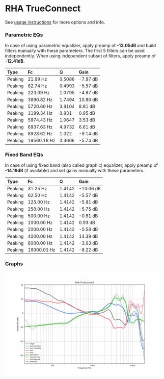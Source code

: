 # RHA TrueConnect
See [usage instructions](https://github.com/jaakkopasanen/AutoEq#usage) for more options and info.

### Parametric EQs
In case of using parametric equalizer, apply preamp of **-13.05dB** and build filters manually
with these parameters. The first 5 filters can be used independently.
When using independent subset of filters, apply preamp of **-12.41dB**.

| Type    | Fc          |      Q | Gain     |
|:--------|:------------|:-------|:---------|
| Peaking | 21.69 Hz    | 0.5088 | -7.87 dB |
| Peaking | 82.74 Hz    | 0.4993 | -5.57 dB |
| Peaking | 223.09 Hz   | 1.0795 | -4.67 dB |
| Peaking | 3690.82 Hz  | 1.7494 | 10.80 dB |
| Peaking | 5720.60 Hz  | 3.8104 | 8.81 dB  |
| Peaking | 1199.34 Hz  | 0.831  | 0.95 dB  |
| Peaking | 5874.43 Hz  | 1.0647 | 3.53 dB  |
| Peaking | 6837.63 Hz  | 4.9732 | 6.61 dB  |
| Peaking | 8928.62 Hz  | 1.022  | -9.14 dB |
| Peaking | 19560.18 Hz | 0.3666 | -5.74 dB |

### Fixed Band EQs
In case of using fixed band (also called graphic) equalizer, apply preamp of **-14.19dB**
(if available) and set gains manually with these parameters.

| Type    | Fc          |      Q | Gain      |
|:--------|:------------|:-------|:----------|
| Peaking | 31.25 Hz    | 1.4142 | -10.06 dB |
| Peaking | 62.50 Hz    | 1.4142 | -5.57 dB  |
| Peaking | 125.00 Hz   | 1.4142 | -5.81 dB  |
| Peaking | 250.00 Hz   | 1.4142 | -5.75 dB  |
| Peaking | 500.00 Hz   | 1.4142 | -0.61 dB  |
| Peaking | 1000.00 Hz  | 1.4142 | 0.93 dB   |
| Peaking | 2000.00 Hz  | 1.4142 | -0.58 dB  |
| Peaking | 4000.00 Hz  | 1.4142 | 14.39 dB  |
| Peaking | 8000.00 Hz  | 1.4142 | -3.63 dB  |
| Peaking | 16000.01 Hz | 1.4142 | -8.22 dB  |

### Graphs
![](./RHA%20TrueConnect.png)